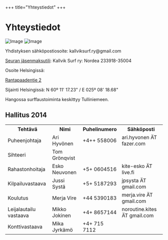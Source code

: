 +++
title="Yhteystiedot"
+++

# Yhteystiedot

![Image](Kalsu-tarra-talvi.gif#small)
![Image](Kalsu-tarra-kesa.gif#small)

Yhdistyksen sähköpostiosoite: &#107;&#97;&#108;&#108;&#118;&#105;&#107;&#115;&#117;&#114;&#102;&#46;&#114;&#121;&#64;&#103;&#109;&#97;&#105;&#108;&#46;&#99;&#111;&#109;

[Seuran jäsenmaksutili](/liittyminen):
Kallvik Surf ry: Nordea 233918-35004

Osoite Helsingissä: 

<a href="http://www.openstreetmap.org/#map=18/60.18807/25.13959" target="_blank" rel="nofollow">
Rantapaadentie 2
</a>

Sijainti Helsingissä: N 60º 11' 17.23" / E 025º 08' 18.68" 

Hangossa surffaustoiminta keskittyy Tulliniemeen.<br />

## Hallitus 2014

<table>
<tbody>
<tr>
<th>Tehtävä</th>
<th>Nimi</th>
<th>Puhelinumero</th>
<th>Sähköposti</th>
</tr>
<tr>
<td>Puheenjohtaja</td>
<td>Ari Hyvönen</td>
<td>&#43;&#52;&#43;&#43;&#32;&#53;&#53;&#56;&#48;&#48;&#54;</td>
<td>&#97;&#114;&#105;&#46;&#104;&#121;&#118;&#111;&#110;&#101;&#110;&#32;&#196;&#84;&#32;&#102;&#97;&#122;&#101;&#114;&#46;&#99;&#111;&#109;</td>
</tr>
<tr>
<td>Sihteeri</td>
<td>Tom Grönqvist</td>
<td></td>
<td></td>
</tr>
<tr>
<td>Rahastonhoitaja</td>
<td>Esko Neuvonen</td>
<td>&#43;&#53;&#43;&#32;&#48;&#54;&#48;&#52;&#53;&#49;&#54;</td>
<td>&#107;&#105;&#116;&#101;&#45;&#101;&#115;&#107;&#111;&#32;&#196;&#84;&#32;&#108;&#105;&#118;&#101;&#46;&#102;&#105;</td>
</tr>
<tr>
<td>Kilpailuvastaava</td>
<td>Jussi Systä</td>
<td>&#43;&#53;&#43;&#32;&#53;&#49;&#56;&#55;&#50;&#57;&#51;</td>
<td>&#106;&#112;&#115;&#121;&#115;&#116;&#97;&#32;&#196;&#84;&#32;&#103;&#109;&#97;&#105;&#108;&#46;&#99;&#111;&#109; </td>
</tr>
<tr>
<td>Koulutus</td>
<td>Merja Vire</td>
<td>&#43;&#52;&#52;&#32;&#53;&#51;&#57;&#48;&#49;&#56;&#51; </td>
<td>&#109;&#101;&#114;&#106;&#97;&#46;&#118;&#105;&#114;&#101;&#32;&#196;&#84;&#32;&#103;&#109;&#97;&#105;&#108;&#46;&#99;&#111;&#109;</td>
</tr>
<tr>
<td>Leijalautailu vastaava</td>
<td>Mikko Jokinen</td>
<td>&#43;&#52;&#43;&#32;&#56;&#54;&#53;&#55;&#49;&#52;&#52; </td>
<td>&#110;&#111;&#114;&#111;&#117;&#116;&#105;&#110;&#101;&#46;&#107;&#105;&#116;&#101;&#115;&#32;&#196;&#84;&#32;&#103;&#109;&#97;&#105;&#108;&#46;&#99;&#111;&#109;</td>
</tr>
<tr>
<td>Konttivastaava</td>
<td>Mika Jyrkämö</td>
<td>&#43;&#52;&#43;&#32;&#55;&#49;&#53;&#32;&#55;&#49;&#49;&#50;</td>
<td></td>
</tr>
</tbody>
</table>
